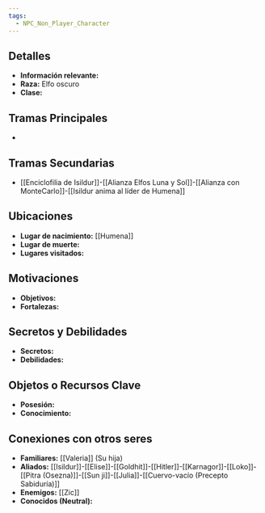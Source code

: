 ```yaml
---
tags:
  - NPC_Non_Player_Character
---
```

## Detalles
- **Información relevante:**
- **Raza:** Elfo oscuro
- **Clase:**

## Tramas Principales
- 

## Tramas Secundarias
- [[Enciclofilia de Isildur]]-[[Alianza Elfos Luna y Sol]]-[[Alianza con MonteCarlo]]-[[Isildur anima al líder de Humena]]

## Ubicaciones
- **Lugar de nacimiento:** [[Humena]]
- **Lugar de muerte:**
- **Lugares visitados:**

## Motivaciones
- **Objetivos:**
- **Fortalezas:**

## Secretos y Debilidades 
- **Secretos:**
- **Debilidades:**

## Objetos o Recursos Clave
- **Posesión:**
- **Conocimiento:**

## Conexiones con otros seres
- **Familiares:** [[Valeria]] (Su hija)
- **Aliados:** [[Isildur]]-[[Elise]]-[[Goldhit]]-[[Hitler]]-[[Karnagor]]-[[Loko]]-[[Pitra (Osezna)]]-[[Sun ji]]-[[Julia]]-[[Cuervo-vacío (Precepto Sabiduría)]]
- **Enemigos:** [[Zic]]
- **Conocidos (Neutral):** 